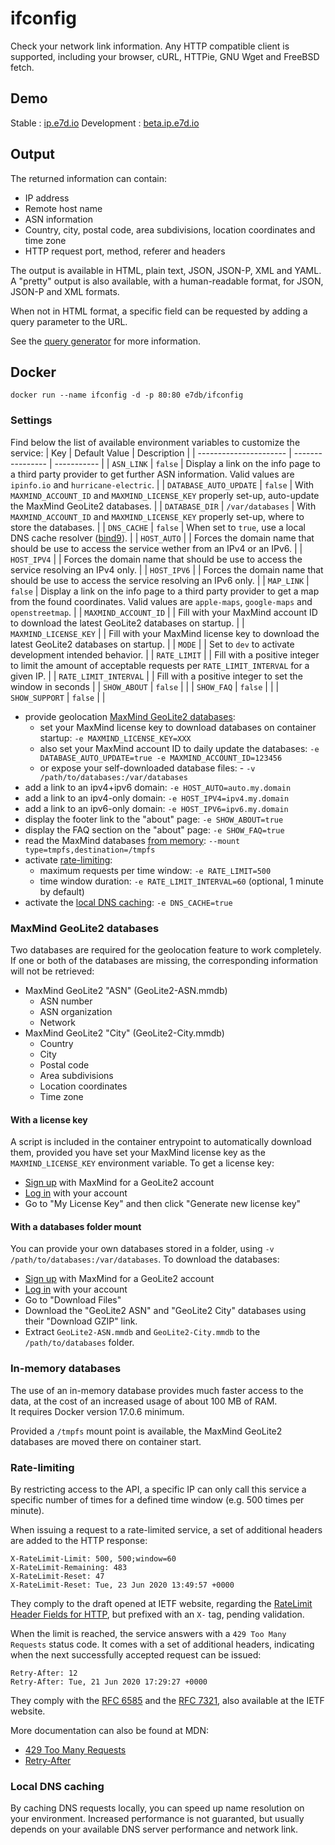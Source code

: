 

# ifconfig

Check your network link information. Any HTTP compatible client is supported, including your browser, cURL, HTTPie, GNU Wget and FreeBSD fetch.

## Demo

Stable : [ip.e7d.io](https://ip.e7d.io/)
Development : [beta.ip.e7d.io](https://beta.ip.e7d.io/)

## Output

The returned information can contain:
- IP address
- Remote host name
- ASN information
- Country, city, postal code, area subdivisions, location coordinates and time zone
- HTTP request port, method, referer and headers

The output is available in HTML, plain text, JSON, JSON-P, XML and YAML.
A "pretty" output is also available, with a human-readable format, for JSON, JSON-P and XML formats.

When not in HTML format, a specific field can be requested by adding a query parameter to the URL.

See the [query generator](https://ip.e7d.io/about#query-generator) for more information.


## Docker

`docker run --name ifconfig -d -p 80:80 e7db/ifconfig`

### Settings

Find below the list of available environment variables to customize the service:
| Key                    | Default Value    | Description |
| ---------------------- | ---------------- | ----------- |
| `ASN_LINK`             | `false`          | Display a link on the info page to a third party provider to get further ASN information. Valid values are `ipinfo.io` and `hurricane-electric`. |
| `DATABASE_AUTO_UPDATE` | `false`          | With `MAXMIND_ACCOUNT_ID` and `MAXMIND_LICENSE_KEY` properly set-up, auto-update the MaxMind GeoLite2 databases. |
| `DATABASE_DIR`         | `/var/databases` | With `MAXMIND_ACCOUNT_ID` and `MAXMIND_LICENSE_KEY` properly set-up, where to store the databases. |
| `DNS_CACHE`            | `false`          | When set to `true`, use a local DNS cache resolver ([bind9](https://github.com/isc-projects/bind9)). |
| `HOST_AUTO`            |                  | Forces the domain name that should be use to access the service wether from an IPv4 or an IPv6. |
| `HOST_IPV4`            |                  | Forces the domain name that should be use to access the service resolving an IPv4 only. |
| `HOST_IPV6`            |                  | Forces the domain name that should be use to access the service resolving an IPv6 only. |
| `MAP_LINK`             | `false`          | Display a link on the info page to a third party provider to get a map from the found coordinates. Valid values are `apple-maps`, `google-maps` and `openstreetmap`. |
| `MAXMIND_ACCOUNT_ID`   |                  | Fill with your MaxMind account ID to download the latest GeoLite2 databases on startup. |
| `MAXMIND_LICENSE_KEY`  |                  | Fill with your MaxMind license key to download the latest GeoLite2 databases on startup. |
| `MODE`                 |                  | Set to `dev` to activate development intended behavior. |
| `RATE_LIMIT`           |                  | Fill with a positive integer to limit the amount of acceptable requests per `RATE_LIMIT_INTERVAL` for a given IP. |
| `RATE_LIMIT_INTERVAL`  |                  | Fill with a positive integer to set the window in seconds  |
| `SHOW_ABOUT`           | `false`          | |
| `SHOW_FAQ`             | `false`          | |
| `SHOW_SUPPORT`         | `false`          | |


- provide geolocation [MaxMind GeoLite2 databases](#maxmind-geolite2-databases):
  - set your MaxMind license key to download databases on container startup: `-e MAXMIND_LICENSE_KEY=XXX`
  - also set your MaxMind account ID to daily update the databases: `-e DATABASE_AUTO_UPDATE=true -e MAXMIND_ACCOUNT_ID=123456`
  - or expose your self-downloaded database files: - `-v /path/to/databases:/var/databases`
- add a link to an ipv4+ipv6 domain: `-e HOST_AUTO=auto.my.domain`
- add a link to an ipv4-only domain: `-e HOST_IPV4=ipv4.my.domain`
- add a link to an ipv6-only domain: `-e HOST_IPV6=ipv6.my.domain`
- display the footer link to the "about" page: `-e SHOW_ABOUT=true`
- display the FAQ section on the "about" page: `-e SHOW_FAQ=true`
- read the MaxMind databases [from memory](#in-memory-databases): `--mount type=tmpfs,destination=/tmpfs`
- activate [rate-limiting](#rate-limiting):
  - maximum requests per time window: `-e RATE_LIMIT=500`
  - time window duration: `-e RATE_LIMIT_INTERVAL=60` (optional, 1 minute by default)
- activate the [local DNS caching](#local-dns-caching): `-e DNS_CACHE=true`

### MaxMind GeoLite2 databases

Two databases are required for the geolocation feature to work completely. If one or both of the databases are missing, the corresponding information will not be retrieved:
- MaxMind GeoLite2 "ASN" (GeoLite2-ASN.mmdb)
  - ASN number
  - ASN organization
  - Network
- MaxMind GeoLite2 "City" (GeoLite2-City.mmdb)
  - Country
  - City
  - Postal code
  - Area subdivisions
  - Location coordinates
  - Time zone

#### With a license key

A script is included in the container entrypoint to automatically download them, provided you have set your MaxMind license key as the `MAXMIND_LICENSE_KEY` environment variable.
To get a license key:
- [Sign up](https://www.maxmind.com/en/geolite2/signup) with MaxMind for a GeoLite2 account  
- [Log in](https://www.maxmind.com/en/account/login) with your account
- Go to "My License Key" and then click "Generate new license key"  

#### With a databases folder mount

You can provide your own databases stored in a folder, using `-v /path/to/databases:/var/databases`.
To download the databases:
- [Sign up](https://www.maxmind.com/en/geolite2/signup) with MaxMind for a GeoLite2 account  
- [Log in](https://www.maxmind.com/en/account/login) with your account
- Go to "Download Files"
- Download the "GeoLite2 ASN" and "GeoLite2 City" databases using their "Download GZIP" link.
- Extract `GeoLite2-ASN.mmdb` and `GeoLite2-City.mmdb` to the `/path/to/databases` folder.

### In-memory databases

The use of an in-memory database provides much faster access to the data, at the cost of an increased usage of about 100 MB of RAM.  
It requires Docker version 17.0.6 minimum.

Provided a `/tmpfs` mount point is available, the MaxMind GeoLite2 databases are moved there on container start.

### Rate-limiting

By restricting access to the API, a specific IP can only call this service a specific number of times for a defined time window (e.g. 500 times per minute).

When issuing a request to a rate-limited service, a set of additional headers are added to the HTTP response:
```
X-RateLimit-Limit: 500, 500;window=60
X-RateLimit-Remaining: 483
X-RateLimit-Reset: 47
X-RateLimit-Reset: Tue, 23 Jun 2020 13:49:57 +0000
```
They comply to the draft opened at IETF website, regarding the [RateLimit Header Fields for HTTP](https://tools.ietf.org/id/draft-polli-ratelimit-headers-00.html), but prefixed with an `X-` tag, pending validation.

When the limit is reached, the service answers with a `429 Too Many Requests` status code. It comes with a set of additional headers, indicating when the next successfully accepted request can be issued:
```
Retry-After: 12
Retry-After: Tue, 21 Jun 2020 17:29:27 +0000
```
They comply with the [RFC 6585](https://tools.ietf.org/html/rfc6585#section-4) and the [RFC 7321](https://tools.ietf.org/html/rfc7231#section-7.1.3), also available at the IETF website.

More documentation can also be found at MDN:
- [429 Too Many Requests](https://developer.mozilla.org/en-US/docs/Web/HTTP/Status/429)
- [Retry-After](https://developer.mozilla.org/en-US/docs/Web/HTTP/Headers/Retry-After)

### Local DNS caching

By caching DNS requests locally, you can speed up name resolution on your environment. Increased performance is not guaranted, but usually depends on your available DNS server performance and network link.
